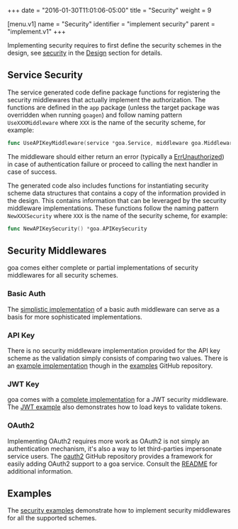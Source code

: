 +++
date = "2016-01-30T11:01:06-05:00"
title = "Security"
weight = 9

[menu.v1]
name = "Security"
identifier = "implement security"
parent = "implement.v1"
+++

Implementing security requires to first define the security schemes in the design, see
[security](https://goa.design/v1/design/security/) in the [Design](https://goa.design/v1/design/) section
for details.

## Service Security

The service generated code define package functions for registering the security middlewares that
actually implement the authorization. The functions are defined in the `app` package (unless the
target package was overridden when running `goagen`) and follow naming pattern `UseXXXMiddleware`
where `XXX` is the name of the security scheme, for example:

```go
func UseAPIKeyMiddleware(service *goa.Service, middleware goa.Middleware)
```

The middleware should either return an error (typically a
[ErrUnauthorized](https://goa.design/v1/reference/goa/#variables)) in case of authentication failure or
proceed to calling the next handler in case of success.

The generated code also includes functions for instantiating security scheme data structures that
contains a copy of the information provided in the design. This contains information that can be
leveraged by the security middleware implementations. These functions follow the naming pattern
`NewXXXSecurity` where `XXX` is the name of the security scheme, for example:

```go
func NewAPIKeySecurity() *goa.APIKeySecurity
```

## Security Middlewares

goa comes either complete or partial implementations of security middlewares for all security
schemes.

### Basic Auth

The
[simplistic implementation](https://GitHub.com/goadesign/goa/blob/master/middleware/security/basicauth/basicauth.go)
of a basic auth middleware can serve as a basis for more sophisticated implementations.

### API Key

There is no security middleware implementation provided for the API key scheme as the validation
simply consists of comparing two values. There is an
[example implementation](https://GitHub.com/goadesign/examples/blob/master/security/api_key.go)
though in the [examples](https://GitHub.com/goadesign/examples) GitHub repository.

### JWT Key

goa comes with a [complete implementation](https://goa.design/v1/reference/goa/middleware/security/jwt/)
for a JWT security middleware. The
[JWT example](https://GitHub.com/goadesign/examples/blob/master/security/jwt.go) also demonstrates
how to load keys to validate tokens.

### OAuth2

Implementing OAuth2 requires more work as OAuth2 is not simply an authentication mechanism, it's
also a way to let third-parties impersonate service users. The
[oauth2](https://GitHub.com/goadesign/oauth2) GitHub repository provides a framework for easily
adding OAuth2 support to a goa service. Consult the
[README](https://GitHub.com/goadesign/oauth2/blob/master/README.md) for additional information.

## Examples

The [security examples](https://github.com/goadesign/examples/tree/master/security) demonstrate
how to implement security middlewares for all the supported schemes.
